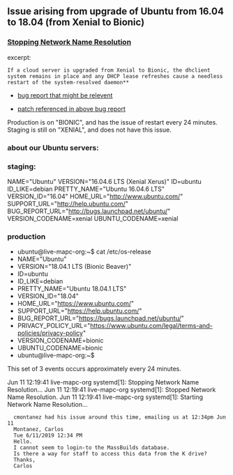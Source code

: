 
## Issue arising from upgrade of Ubuntu from 16.04 to 18.04 (from Xenial to Bionic)


### [Stopping Network Name Resolution](https://unix.stackexchange.com/questions/486414/why-is-systemd-resolved-restarting-frequently)

excerpt:
```
If a cloud server is upgraded from Xenial to Bionic, the dhclient system remains in place and any DHCP lease refreshes cause a needless restart of the system-resolved daemon**
```

- [bug report that might be relevent](https://bugs.launchpad.net/ubuntu/+source/systemd/+bug/1805183)

- [patch referenced in above bug report](https://bugs.launchpad.net/ubuntu/+source/systemd/+bug/1805183/comments/8)


Production is on "BIONIC", and has the issue of restart every 24 minutes.
Staging is still on "XENIAL", and does not have this issue.


### about our Ubuntu servers:

### staging:
NAME="Ubuntu"
VERSION="16.04.6 LTS (Xenial Xerus)"
ID=ubuntu
ID_LIKE=debian
PRETTY_NAME="Ubuntu 16.04.6 LTS"
VERSION_ID="16.04"
HOME_URL="http://www.ubuntu.com/"
SUPPORT_URL="http://help.ubuntu.com/"
BUG_REPORT_URL="http://bugs.launchpad.net/ubuntu/"
VERSION_CODENAME=xenial
UBUNTU_CODENAME=xenial

### production
 * ubuntu@live-mapc-org:~$ cat /etc/os-release
 * NAME="Ubuntu"
 * VERSION="18.04.1 LTS (Bionic Beaver)"
 * ID=ubuntu
 * ID_LIKE=debian
 * PRETTY_NAME="Ubuntu 18.04.1 LTS"
 * VERSION_ID="18.04"
 * HOME_URL="https://www.ubuntu.com/"
 * SUPPORT_URL="https://help.ubuntu.com/"
 * BUG_REPORT_URL="https://bugs.launchpad.net/ubuntu/"
 * PRIVACY_POLICY_URL="https://www.ubuntu.com/legal/terms-and-policies/privacy-policy"
 * VERSION_CODENAME=bionic
 * UBUNTU_CODENAME=bionic
 * ubuntu@live-mapc-org:~$


 This set of 3 events occurs approximately every 24 minutes.

Jun 11 12:19:41 live-mapc-org systemd[1]: Stopping Network Name Resolution...
Jun 11 12:19:41 live-mapc-org systemd[1]: Stopped Network Name Resolution.
Jun 11 12:19:41 live-mapc-org systemd[1]: Starting Network Name Resolution...

```
  cmontanez had his issue around this time, emailing us at 12:34pm Jun 11
  Montanez, Carlos
  Tue 6/11/2019 12:34 PM
  Hello.
  I cannot seem to login-to the MassBuilds database.
  Is there a way for staff to access this data from the K drive?
  Thanks,
  Carlos
```
